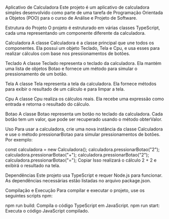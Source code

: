 Aplicativo de Calculadora
Este projeto é um aplicativo de calculadora simples desenvolvido como parte de uma tarefa de Programação Orientada a Objetos (POO) para o curso de Análise e Projeto de Software.

Estrutura do Projeto
O projeto é estruturado em várias classes TypeScript, cada uma representando um componente diferente da calculadora.

Calculadora
A classe Calculadora é a classe principal que une todos os componentes. Ela possui um objeto Teclado, Tela e Cpu, e usa esses para realizar cálculos com base nos pressionamentos de botões.

Teclado
A classe Teclado representa o teclado da calculadora. Ela mantém uma lista de objetos Botao e fornece um método para simular o pressionamento de um botão.

Tela
A classe Tela representa a tela da calculadora. Ela fornece métodos para exibir o resultado de um cálculo e para limpar a tela.

Cpu
A classe Cpu realiza os cálculos reais. Ela recebe uma expressão como entrada e retorna o resultado do cálculo.

Botao
A classe Botao representa um botão no teclado da calculadora. Cada botão tem um valor, que pode ser recuperado usando o método obterValor.

Uso
Para usar a calculadora, crie uma nova instância da classe Calculadora e use o método pressionarBotao para simular pressionamentos de botões. Por exemplo:

const calculadora = new Calculadora();
calculadora.pressionarBotao("2");
calculadora.pressionarBotao("+");
calculadora.pressionarBotao("2");
calculadora.pressionarBotao("=");
Copiar
Isso realizará o cálculo 2 + 2 e exibirá o resultado na tela.

Dependências
Este projeto usa TypeScript e requer Node.js para funcionar. As dependências necessárias estão listadas no arquivo package.json.

Compilação e Execução
Para compilar e executar o projeto, use os seguintes scripts npm:

npm run build: Compila o código TypeScript em JavaScript.
npm run start: Executa o código JavaScript compilado.
